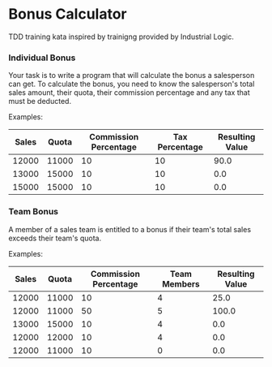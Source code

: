 Bonus Calculator
================

TDD training kata inspired by trainigng provided by Industrial Logic.

### Individual Bonus
Your task is to write a program that will calculate the bonus a salesperson can get. To calculate the bonus, you need to know the salesperson's total sales amount, their quota, their commission percentage and any tax that must be deducted.

Examples:

|Sales	|Quota|	Commission Percentage|	Tax Percentage | Resulting Value|
|-------|-----|----------------------|-------------------------|---|
|12000	| 11000 |	10        |			            10|		        90.0|
|13000	| 15000 |	10 |			            10|		        0.0|
|15000	| 15000 |	10 |		            10|		        0.0|


### Team Bonus
A member of a sales team is entitled to a bonus if their team's total sales exceeds their team's quota.

Examples:

|Sales|	Quota|	Commission Percentage|	Team Members|	Resulting Value|
|-----|------|---------------------|-------------|-----------------|
|12000|	11000|	10			           | 4		       | 25.0|
|12000|	11000|	50			           | 5		       | 100.0|
|13000|	15000|	10			           | 4		       | 0.0|
|12000|	12000|	10			           | 4		       | 0.0|
|12000|	11000|	10			           | 0		       | 0.0|





